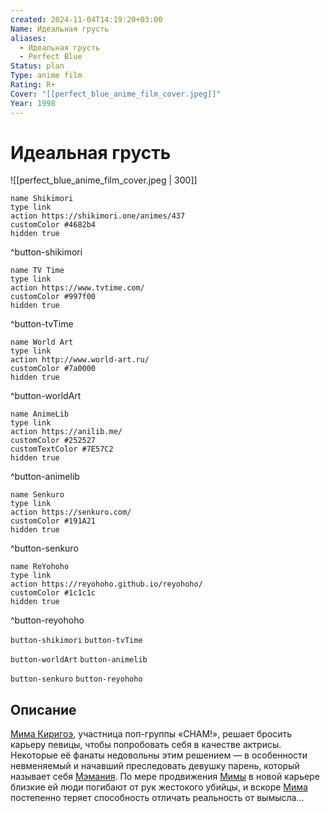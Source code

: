 ```yaml
---
created: 2024-11-04T14:19:20+03:00
Name: Идеальная грусть
aliases:
  - Идеальная грусть
  - Perfect Blue
Status: plan
Type: anime film
Rating: R+
Cover: "[[perfect_blue_anime_film_cover.jpeg]]"
Year: 1998
---
```


# Идеальная грусть

![[perfect_blue_anime_film_cover.jpeg | 300]]

```button
name Shikimori
type link
action https://shikimori.one/animes/437
customColor #4682b4
hidden true
```
^button-shikimori

```button
name TV Time
type link
action https://www.tvtime.com/
customColor #997f00
hidden true
```
^button-tvTime

```button
name World Art
type link
action http://www.world-art.ru/
customColor #7a0000
hidden true
```
^button-worldArt

```button
name AnimeLib
type link
action https://anilib.me/
customColor #252527
customTextColor #7E57C2
hidden true
```
^button-animelib

```button
name Senkuro
type link
action https://senkuro.com/
customColor #191A21
hidden true
```
^button-senkuro

```button
name ReYohoho
type link
action https://reyohoho.github.io/reyohoho/
customColor #1c1c1c
hidden true
```
^button-reyohoho

`button-shikimori` `button-tvTime`

`button-worldArt` `button-animelib`

`button-senkuro` `button-reyohoho`

## Описание

[Мима Киригоэ](https://shikimori.one/characters/4866-mima-kirigoe), участница поп-группы «CHAM!», решает бросить карьеру певицы, чтобы попробовать себя в качестве актрисы. Некоторые её фанаты недовольны этим решением — в особенности невменяемый и начавший преследовать девушку парень, который называет себя [Мэмания](https://shikimori.one/characters/14123-mamoru-uchida). По мере продвижения [Мимы](https://shikimori.one/characters/4866-mima-kirigoe) в новой карьере близкие ей люди погибают от рук жестокого убийцы, и вскоре [Мима](https://shikimori.one/characters/4866-mima-kirigoe) постепенно теряет способность отличать реальность от вымысла...
